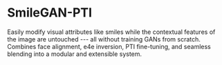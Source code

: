 # SmileGAN-PTI
Easily modify visual attributes like smiles while the contextual features of the image are untouched --- all without training GANs from scratch. Combines face alignment, e4e inversion, PTI fine-tuning, and seamless blending into a modular and extensible system.
